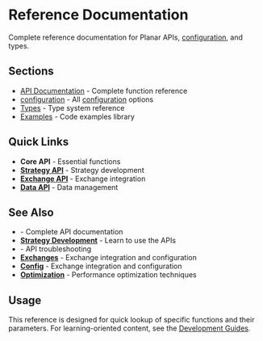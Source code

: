 <!--
category: "optimization"
difficulty: "advanced"
topics: [exchanges, optimization, strategy-development]
last_updated: "2025-10-04"
-->

# Reference Documentation

Complete reference documentation for Planar APIs, [configuration](../config.md), and types.

## Sections

- [API Documentation](api/index.md) - Complete function reference
- [configuration](../config.md) - All [configuration](../config.md) options
- [Types](../types.md) - Type system reference
- [Examples](examples/index.md) - Code examples library

## Quick Links

- **Core API** - Essential functions
- **[Strategy API](../API/strategies.md)** - Strategy development
- **[Exchange API](../exchanges.md)** - Exchange integration
- **[Data API](../data.md)** - Data management


## See Also

- **[](../reference/api/index.md)** - Complete API documentation
- **[Strategy Development](../guides/strategy-development.md)** - Learn to use the APIs
- **[](../troubleshooting/index.md)** - API troubleshooting
- **[Exchanges](../exchanges.md)** - Exchange integration and configuration
- **[Config](../config.md)** - Exchange integration and configuration
- **[Optimization](../optimization.md)** - Performance optimization techniques

## Usage

This reference is designed for quick lookup of specific functions and their parameters. For learning-oriented content, see the [Development Guides](../guides/index.md).
